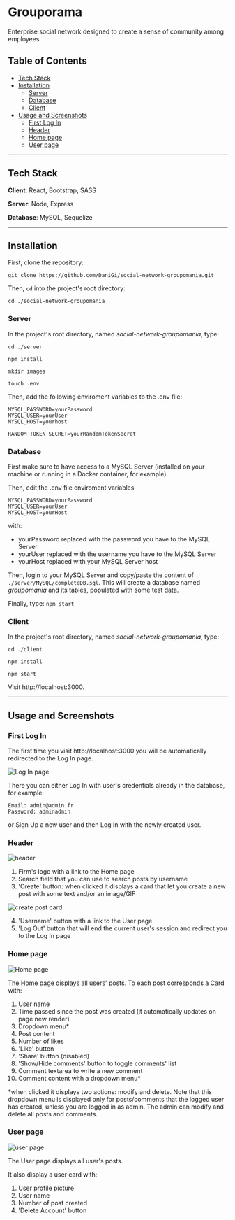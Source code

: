 # Grouporama

Enterprise social network designed to create a sense of community among employees.

## Table of Contents
- [Tech Stack](#Tech&nbsp;Stack)
- [Installation](#Installation)
  - [Server](#Server)
  - [Database](#Database)
  - [Client](#Client)
- [Usage and Screenshots](#Usage&nbsp;and&nbsp;Screenshots)
  - [First Log In](#First-Log-In)
  - [Header](#Header)
  - [Home page](#Home-page)
  - [User page](#User-page)
---

## Tech Stack

**Client**: React, Bootstrap, SASS

**Server**: Node, Express

**Database**: MySQL, Sequelize

---

## Installation

First, clone the repository: 

`git clone https://github.com/DaniGi/social-network-groupomania.git`

Then, `cd` into the project's root directory:

`cd ./social-network-groupomania`

### **Server**

In the project's root directory, named _social-network-groupomania_, type:

```
cd ./server

npm install

mkdir images

touch .env
```
Then, add the following enviroment variables to the .env file:

```
MYSQL_PASSWORD=yourPassword
MYSQL_USER=yourUser
MYSQL_HOST=yourhost

RANDOM_TOKEN_SECRET=yourRandomTokenSecret
```

### **Database**

First make sure to have access to a MySQL Server (installed on your machine or running in a Docker container, for example).

Then, edit the .env file enviroment variables
```
MYSQL_PASSWORD=yourPassword
MYSQL_USER=yourUser
MYSQL_HOST=yourHost
```
with:
- yourPassword replaced with the password you have to the MySQL Server
- yourUser replaced with the username you have to the MySQL Server
- yourHost replaced with your MySQL Server host

Then, login to your MySQL Server and copy/paste the content of `./server/MySQL/completeDB.sql`. This will create a database named _groupomania_ and its tables, populated with some test data.

Finally, type: `npm start`

### **Client**

In the project's root directory, named _social-network-groupomania_, type:

```
cd ./client

npm install

npm start
```
Visit http://localhost:3000.

---

## Usage and Screenshots

### **First Log In**

The first time you visit http://localhost:3000 you will be automatically redirected to the Log In page.

![Log In page](https://github.com/DaniGi/DanieleGioria_7_03122020/blob/main/screenshots/login-page.JPG)

There you can either Log In with user's credentials already in the database, for example:

```
Email: admin@admin.fr
Password: adminadmin
```
 or Sign Up a new user and then Log In with the newly created user.

 ### **Header**

![header](https://github.com/DaniGi/DanieleGioria_7_03122020/blob/main/screenshots/header.JPG)

1. Firm's logo with a link to the Home page
2. Search field that you can use to search posts by username
3. 'Create' button: when clicked it displays a card that let you create a new post with some text and/or an image/GIF

![create post card](https://github.com/DaniGi/DanieleGioria_7_03122020/blob/main/screenshots/create-post-xl.JPG)

4. 'Username' button with a link to the User page
5. 'Log Out' button that will end the current user's session and redirect you to the Log In page

### **Home page**

![Home page](https://github.com/DaniGi/DanieleGioria_7_03122020/blob/main/screenshots/home-page.JPG)

The Home page displays all users' posts. To each post corresponds a Card with:

1. User name
2. Time passed since the post was created (it automatically updates on page new render)
3. Dropdown menu*
4. Post content
5. Number of likes
6. 'Like' button
7. 'Share' button (disabled)
8. 'Show/Hide comments' button to toggle comments' list
9. Comment textarea to write a new comment
10. Comment content with a dropdown menu*

*when clicked it displays two actions: modify and delete. Note that this dropdown menu is displayed only for posts/comments that the logged user has created, unless you are logged in as admin. The admin can modify and delete all posts and comments.

### **User page**

![user page](https://github.com/DaniGi/DanieleGioria_7_03122020/blob/main/screenshots/user-page.JPG)

The User page displays all user's posts.

It also display a user card with:

1. User profile picture
2. User name
3. Number of post created
4. 'Delete Account' button

